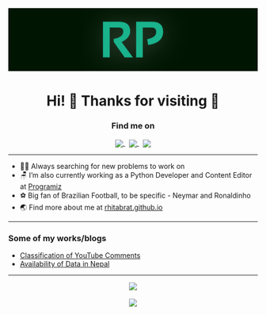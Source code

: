 <div align ="center"><img src="assets/images/profile.svg"></div>
<h1 align="center">Hi! 👋 Thanks for visiting 🤗 </h1>


<h3 align="center">Find me on</h3>
<p align="center">
    <a href="https://linkedin.com/in/rhitabrat/" target="blank">
        <img align="center" src="https://cdn.jsdelivr.net/npm/simple-icons@3.0.1/icons/linkedin.svg" width="20" />
    </a>&nbsp;
    <a href="https://instagram.com/rhitik_pokharel/" target="blank">
        <img align="center" src="https://cdn.jsdelivr.net/npm/simple-icons@3.0.1/icons/instagram.svg"   width="20" />
    </a>&nbsp;
    </a>
    <a href="https://twitter.com/Rhitabrat">
        <img align="center" src="https://cdn.jsdelivr.net/npm/simple-icons@3.0.1/icons/twitter.svg"   width="20" />
    </a>
</p>

<hr />

- 👨‍💻 Always searching for new problems to work on
- 🪑 I’m also currently working as a Python Developer and Content Editor at <a href="https://www.programiz.com/" target="_blank">Programiz</a>
- ⚽️ Big fan of Brazilian Football, to be specific - Neymar and Ronaldinho
- 🌏 Find more about me at <a href="https://rhitabrat.github.io/"> rhitabrat.github.io</a>

<hr/>

<h3>Some of my works/blogs</h3>
<ul>
<li><a href="https://github.com/Rhitabrat/Youtube-Comments-Categorization">Classification of YouTube Comments</a></li>
<li><a href="https://rhitabrat.github.io/post2.html">Availability of Data in Nepal</a></li>
</ul>
<hr/>

<p align="center">
    <img src="https://komarev.com/ghpvc/?username=Rhitabrat&color=brightgreen"  />
</p>

<p align="center"><img src="https://sjb-github-readme-stats.vercel.app/api?username=Rhitabrat&show_icons=true&count_private=true&icon_color=19B38C&bg_color=DEG,001502,000000&text_color=ffffff&title_color=19B38C&hide_border=true"  /></p>
